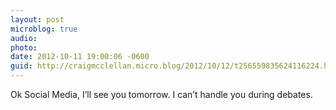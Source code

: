 ```yaml
---
layout: post
microblog: true
audio: 
photo: 
date: 2012-10-11 19:00:06 -0600
guid: http://craigmcclellan.micro.blog/2012/10/12/t256559835624116224.html
---
```

Ok Social Media, I’ll see you tomorrow. I can’t handle you during debates.
